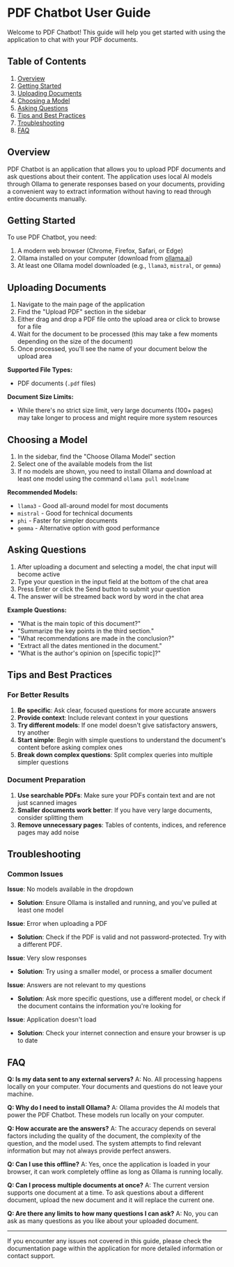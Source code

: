 
# PDF Chatbot User Guide

Welcome to PDF Chatbot! This guide will help you get started with using the application to chat with your PDF documents.

## Table of Contents

1. [Overview](#overview)
2. [Getting Started](#getting-started)
3. [Uploading Documents](#uploading-documents)
4. [Choosing a Model](#choosing-a-model)
5. [Asking Questions](#asking-questions)
6. [Tips and Best Practices](#tips-and-best-practices)
7. [Troubleshooting](#troubleshooting)
8. [FAQ](#faq)

## Overview

PDF Chatbot is an application that allows you to upload PDF documents and ask questions about their content. The application uses local AI models through Ollama to generate responses based on your documents, providing a convenient way to extract information without having to read through entire documents manually.

## Getting Started

To use PDF Chatbot, you need:

1. A modern web browser (Chrome, Firefox, Safari, or Edge)
2. Ollama installed on your computer (download from [ollama.ai](https://ollama.ai))
3. At least one Ollama model downloaded (e.g., `llama3`, `mistral`, or `gemma`)

## Uploading Documents

1. Navigate to the main page of the application
2. Find the "Upload PDF" section in the sidebar
3. Either drag and drop a PDF file onto the upload area or click to browse for a file
4. Wait for the document to be processed (this may take a few moments depending on the size of the document)
5. Once processed, you'll see the name of your document below the upload area

**Supported File Types:**
- PDF documents (`.pdf` files)

**Document Size Limits:**
- While there's no strict size limit, very large documents (100+ pages) may take longer to process and might require more system resources

## Choosing a Model

1. In the sidebar, find the "Choose Ollama Model" section
2. Select one of the available models from the list
3. If no models are shown, you need to install Ollama and download at least one model using the command `ollama pull modelname`

**Recommended Models:**
- `llama3` - Good all-around model for most documents
- `mistral` - Good for technical documents
- `phi` - Faster for simpler documents
- `gemma` - Alternative option with good performance

## Asking Questions

1. After uploading a document and selecting a model, the chat input will become active
2. Type your question in the input field at the bottom of the chat area
3. Press Enter or click the Send button to submit your question
4. The answer will be streamed back word by word in the chat area

**Example Questions:**
- "What is the main topic of this document?"
- "Summarize the key points in the third section."
- "What recommendations are made in the conclusion?"
- "Extract all the dates mentioned in the document."
- "What is the author's opinion on [specific topic]?"

## Tips and Best Practices

### For Better Results

1. **Be specific**: Ask clear, focused questions for more accurate answers
2. **Provide context**: Include relevant context in your questions
3. **Try different models**: If one model doesn't give satisfactory answers, try another
4. **Start simple**: Begin with simple questions to understand the document's content before asking complex ones
5. **Break down complex questions**: Split complex queries into multiple simpler questions

### Document Preparation

1. **Use searchable PDFs**: Make sure your PDFs contain text and are not just scanned images
2. **Smaller documents work better**: If you have very large documents, consider splitting them
3. **Remove unnecessary pages**: Tables of contents, indices, and reference pages may add noise

## Troubleshooting

### Common Issues

**Issue**: No models available in the dropdown
- **Solution**: Ensure Ollama is installed and running, and you've pulled at least one model

**Issue**: Error when uploading a PDF
- **Solution**: Check if the PDF is valid and not password-protected. Try with a different PDF.

**Issue**: Very slow responses
- **Solution**: Try using a smaller model, or process a smaller document

**Issue**: Answers are not relevant to my questions
- **Solution**: Ask more specific questions, use a different model, or check if the document contains the information you're looking for

**Issue**: Application doesn't load
- **Solution**: Check your internet connection and ensure your browser is up to date

## FAQ

**Q: Is my data sent to any external servers?**
A: No. All processing happens locally on your computer. Your documents and questions do not leave your machine.

**Q: Why do I need to install Ollama?**
A: Ollama provides the AI models that power the PDF Chatbot. These models run locally on your computer.

**Q: How accurate are the answers?**
A: The accuracy depends on several factors including the quality of the document, the complexity of the question, and the model used. The system attempts to find relevant information but may not always provide perfect answers.

**Q: Can I use this offline?**
A: Yes, once the application is loaded in your browser, it can work completely offline as long as Ollama is running locally.

**Q: Can I process multiple documents at once?**
A: The current version supports one document at a time. To ask questions about a different document, upload the new document and it will replace the current one.

**Q: Are there any limits to how many questions I can ask?**
A: No, you can ask as many questions as you like about your uploaded document.

---

If you encounter any issues not covered in this guide, please check the documentation page within the application for more detailed information or contact support.
